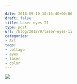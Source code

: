 ```yaml
---

date: 2018-09-19 10:16:40+00:00
draft: false
title: Laser eyes II
type: post
url: /blog/2018/9/laser-eyes-ii
categories:
- Art
tags:
- collage
- eyes
- laser
- color
---
```


![](/images/2018-09-19-20189laser-eyes-ii/IMG_0561.JPG)

